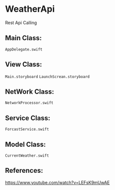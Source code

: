 # WeatherApi
Rest Api Calling

Main Class:
------------
`AppDelegate.swift`

View Class:
-----------
`Main.storyboard`
`LaunchScrean.storyboard`

NetWork Class:
--------------
`NetworkProcessor.swift`

Service Class:
--------------
`ForcastService.swift`

Model Class:
------------
`CurrentWeather.swift`


References:
-----------
https://www.youtube.com/watch?v=LEFsK9mUwAE
